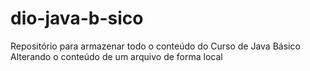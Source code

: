 # dio-java-b-sico
Repositório para armazenar todo o conteúdo do Curso de Java Básico 
Alterando o conteúdo de um arquivo de forma local